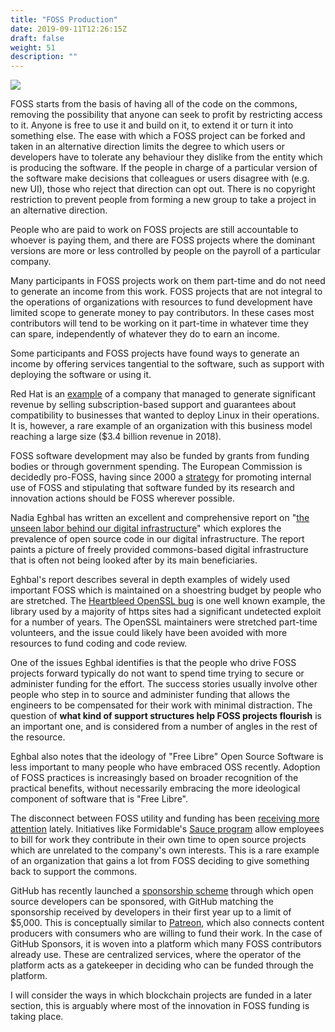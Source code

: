 ```yaml
---
title: "FOSS Production"
date: 2019-09-11T12:26:15Z
draft: false
weight: 51
description: ""
---
```

![](/foss-production.jpg)

FOSS starts from the basis of having all of the code on the commons, removing the possibility that anyone can seek to profit by restricting access to it. Anyone is free to use it and build on it, to extend it or turn it into something else. The ease with which a FOSS project can be forked and taken in an alternative direction limits the degree to which users or developers have to tolerate any behaviour they dislike from the entity which is producing the software. If the people in charge of a particular version of the software make decisions that colleagues or users disagree with (e.g. new UI), those who reject that direction can opt out. There is no copyright restriction to prevent people from forming a new group to take a project in an alternative direction.

People who are paid to work on FOSS projects are still accountable to whoever is paying them, and there are FOSS projects where the dominant versions are more or less controlled by people on the payroll of a particular company.

Many participants in FOSS projects work on them part-time and do not need to generate an income from this work. FOSS projects that are not integral to the operations of organizations with resources to fund development have limited scope to generate money to pay contributors. In these cases most contributors will tend to be working on it part-time in whatever time they can spare, independently of whatever they do to earn an income. 

Some participants and FOSS projects have found ways to generate an income by offering services tangential to the software, such as support with deploying the software or using it.

Red Hat is an [example](https://www.wired.com/2012/03/red-hat/) of a company that managed to generate significant revenue by selling subscription-based support and guarantees about compatibility to businesses that wanted to deploy Linux in their operations. It is, however, a rare example of an organization with this business model reaching a large size ($3.4 billion revenue in 2018).

FOSS software development may also be funded by grants from funding bodies or through government spending. The European Commission is decidedly pro-FOSS, having since 2000 a [strategy](https://ec.europa.eu/info/departments/informatics/open-source-software-strategy_en#actionplan) for promoting internal use of FOSS and stipulating that software funded by its research and innovation actions should be FOSS wherever possible.

Nadia Eghbal has written an excellent and comprehensive report on "[the unseen labor behind our digital infrastructure](https://www.fordfoundation.org/about/library/reports-and-studies/roads-and-bridges-the-unseen-labor-behind-our-digital-infrastructure)" which explores the prevalence of open source code in our digital infrastructure. The report paints a picture of freely provided commons-based digital infrastructure that is often not being looked after by its main beneficiaries. 

Eghbal's report describes several in depth examples of widely used important FOSS which is maintained on a shoestring budget by people who are stretched. The [Heartbleed OpenSSL bug](http://heartbleed.com/) is one well known example, the library used by a majority of https sites had a significant undetected exploit for a number of years. The OpenSSL maintainers were stretched part-time volunteers, and the issue could likely have been avoided with more resources to fund coding and code review.

One of the issues Eghbal identifies is that the people who drive FOSS projects forward typically do not want to spend time trying to secure or administer funding for the effort. The success stories usually involve other people who step in to source and administer funding that allows the engineers to be compensated for their work with minimal distraction. The question of **what kind of support structures help FOSS projects flourish** is an important one, and is considered from a number of angles in the rest of the resource. 

Eghbal also notes that the ideology of "Free Libre" Open Source Software is less important to many people who have embraced OSS recently. Adoption of FOSS practices is increasingly based on broader recognition of the practical benefits, without necessarily embracing the more ideological component of software that is "Free Libre".

The disconnect between FOSS utility and funding has been [receiving more attention](https://www.vice.com/en_us/article/43zak3/the-internet-was-built-on-the-free-labor-of-open-source-developers-is-that-sustainable) lately. Initiatives like Formidable's [Sauce program](https://www.formidable.com/blog/2019/sauce-program/) allow employees to bill for work they contribute in their own time to open source projects which are unrelated to the company's own interests. This is a rare example of an organization that gains a lot from FOSS deciding to give something back to support the commons. 

GitHub has recently launched a [sponsorship scheme](https://github.com/sponsors) through which open source developers can be sponsored, with GitHub matching the sponsorship received by developers in their first year up to a limit of $5,000. This is conceptually similar to [Patreon](https://www.patreon.com/), which also connects content producers with consumers who are willing to fund their work. In the case of GitHub Sponsors, it is woven into a platform which many FOSS contributors already use. These are centralized services, where the operator of the platform acts as a gatekeeper in deciding who can be funded through the platform. 

I will consider the ways in which blockchain projects are funded in a later section, this is arguably where most of the innovation in FOSS funding is taking place.
